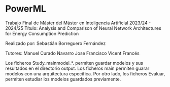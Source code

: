 # PowerML
Trabajo Final de Máster del Máster en Inteligencia Artificial 2023/24 - 2024/25
Título: Analysis and Comparison of Neural Network Architectures for Energy Consumption Prediction

Realizado por:
    Sebastián Borreguero Fernández

Tutores:
    Manuel Curado Navarro
    Jose Francisco Vicent Francés


Los ficheros Study_mainmodel_*. permiten guardar modelos y sus resultados en el directorio output.
Los ficheros main permiten guarar modelos con una arquitectura especifica. 
Por otro lado, los ficheros Evaluar, permiten estudiar los modelos guardados previamente.